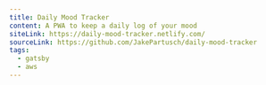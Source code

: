 ```yaml
---
title: Daily Mood Tracker
content: A PWA to keep a daily log of your mood
siteLink: https://daily-mood-tracker.netlify.com/
sourceLink: https://github.com/JakePartusch/daily-mood-tracker
tags:
  - gatsby
  - aws
---
```

